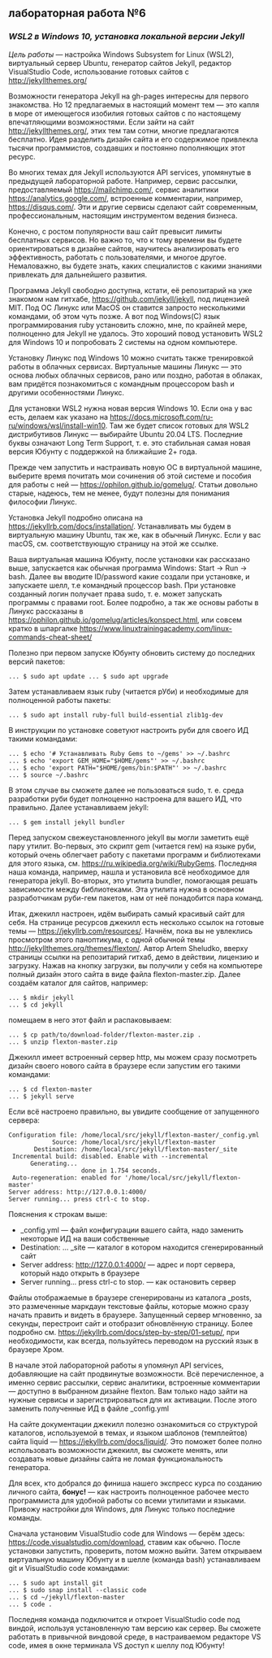 ## лабораторная работа №6

### *WSL2 в Windows 10, установка локальной версии Jekyll*

*Цель работы* — настройка Windows Subsystem for Linux (WSL2), виртуальный сервер
Ubuntu, генератор сайтов Jekyll, редактор VisualStudio Code, использование готовых
сайтов с http://jekyllthemes.org/

Возможности генератора Jekyll на gh-pages интересны для первого
знакомства. Но 12 предлагаемых в настоящий момент тем — это капля
в море от имеющегося изобилия готовых сайтов с по настоящему
впечатляющими возможностями. Если зайти на сайт <http://jekyllthemes.org/>,
этих тем там сотни, многие предлагаются бесплатно. Идея разделить
дизайн сайта и его содержимое привлекла тысячи программистов,
создавших и постоянно пополняющих этот ресурс.

Во многих темах для Jekyll используются API services, упомянутые в предыдущей
лабораторной работе. Например, сервис рассылки, предоставляемый
<https://mailchimp.com/>, сервис аналитики <https://analytics.google.com/>, встроенные
комментарии, например, <https://disqus.com/>. Эти и другие сервисы сделают
сайт современным, профессиональным, настоящим инструментом ведения
бизнеса.

Конечно, с ростом популярности ваш сайт превысит лимиты бесплатных
сервисов. Но важно то, что к тому времени вы будете ориентироваться в
дизайне сайтов, научитесь анализировать его эффективность, работать
с пользователями, и многое другое. Немаловажно, вы будете знать,
каких специалистов с какими знаниями привлекать для дальнейшего
развития.

Программа Jekyll свободно доступна, кстати, её репозитарий на уже
знакомом нам  гитхабе, <https://github.com/jekyll/jekyll>, под лицензией MIT.  Под ОС
Линукс или MacOS он ставится запросто несколькими командами, об этом
чуть позже. А вот под Windows(C) язык программирования ruby установить
сложно, мне, по крайней мере, полноценно для Jekyll не удалось. Это
хороший повод установить WSL2 для Windows 10 и попробовать 2 системы на
одном компьютере.

Установку  Линукс под Windows 10 можно считать также тренировкой работы
в облачных сервисах. Виртуальные машины Линукс — это основа любых
облачных сервисов, рано или поздно, работая в облаках, вам придётся
познакомиться с командным процессором bash и другими особенностями
Линукс.

Для установки WSL2 нужна новая версия Windows 10. Если она у вас есть,
делаем как указано на <https://docs.microsoft.com/ru-ru/windows/wsl/install-win10>. Там же будет
список готовых для  WSL2 дистрибутивов Линукс — выбирайте  Ubuntu 20.04
LTS. Последние буквы означают Long Term Support, т. е. это стабильная самая
новая версия Юбунту с поддержкой на ближайшие 2+ года.

Прежде чем запустить и настраивать новую ОС в виртуальной машине,
выберите время почитать мои сочинения	об этой системе и пособия
для работы с ней — <https://ophilon.github.io/gomelug/>. Статьи довольно старые,
надеюсь, тем не менее, будут полезны для понимания философии Линукс.

Установка Jekyll подробно описана на <https://jekyllrb.com/docs/installation/>.
Устанавливать мы будем в виртуальную машину Ubuntu, так же, как в обычный
Линукс. Если у вас macOS, см. соответствующую страницу на этой же ссылке.

Ваша виртуальная машина Юбунту, после установки как рассказано выше,
запускается как обычная программа Windows: Start → Run → bash. Далее вы вводите
ID/password какие создали при установке, и запускаете шелл, т.е командный
процессор bash. При установке созданный логин получает права sudo,
т. е. может запускать программы с правами root. Более подробно, а так же
основы работы в Линукс рассказаны в <https://ophilon.github.io/gomelug/articles/konspect.html>,
или совсем кратко в шпаргалке <https://www.linuxtrainingacademy.com/linux-commands-cheat-sheet/>

Полезно при первом запуске Юбунту обновить систему до последних версий пакетов:

`... $ sudo apt update
 ... $ sudo apt upgrade
`

Затем устанавливаем язык ruby (читается рУби) и необходимые для полноценной работы пакеты:

`... $ sudo apt install ruby-full build-essential zlib1g-dev
`

В инструкции по установке советуют настроить руби для своего ИД такими командами:

    ... $ echo '# Устанавливать Ruby Gems to ~/gems' >> ~/.bashrc
    ... $ echo 'export GEM_HOME="$HOME/gems"' >> ~/.bashrc
    ... $ echo 'export PATH="$HOME/gems/bin:$PATH"' >> ~/.bashrc
    ... $ source ~/.bashrc

В этом случае вы сможете далее не пользоваться sudo, т. е. среда
разработки руби будет полноценно настроена для вашего ИД, что
правильно. Далее устанавливаем jekyll:

    ... $ gem install jekyll bundler

Перед запуском свежеустановленного jekyll вы могли заметить ещё пару
утилит. Во-первых, это скрипт gem (читается гем) на языке руби, который
очень облегчает работу с пакетами программ и библиотеками для этого
языка, см. <https://ru.wikipedia.org/wiki/RubyGems>. Последняя наша команда, например,
нашла и установила всё необходимое для генератора jekyll. Во-вторых, это
утилита bundler, помогающая решать зависимости между библиотеками. Эта
утилита нужна в основном разработчикам руби-гем пакетов, нам от
неё понадобится пара команд.

Итак, джекилл настроен, идём выбирать самый красивый сайт для себя. На
странице ресурсов джекилл есть несколько ссылок на готовые темы
— <https://jekyllrb.com/resources/>. Начнём, пока вы не увлеклись просмотром этого
паноптикума, с одной обычной темы <http://jekyllthemes.org/themes/flexton/>. Автор Artem
Sheludko, вверху страницы ссылки на репозитарий гитхаб, демо в действии,
лицензию и загрузку. Нажав на кнопку загрузки, вы получили у себя на
компьютере полный дизайн этого сайта в виде файла flexton-master.zip. Далее
создаём каталог для сайтов, например:

    ... $ mkdir jekyll
    ... $ cd jekyll

помещаем в него этот файл и распаковываем:

    ... $ cp path/to/download-folder/flexton-master.zip .
    ... $ unzip flexton-master.zip

Джекилл имеет встроенный сервер http, мы можем сразу посмотреть дизайн
своего нового сайта в браузере если запустим его такими командами:

    ... $ cd flexton-master
    ... $ jekyll serve

Если всё настроено правильно, вы увидите сообщение от запущенного сервера:

    Configuration file: /home/local/src/jekyll/flexton-master/_config.yml
                Source: /home/local/src/jekyll/flexton-master
           Destination: /home/local/src/jekyll/flexton-master/_site
     Incremental build: disabled. Enable with --incremental
          Generating...
                        done in 1.754 seconds.
     Auto-regeneration: enabled for '/home/local/src/jekyll/flexton-master'
    Server address: http://127.0.0.1:4000/
    Server running... press ctrl-c to stop.

Пояснения к строкам выше:

- _config.yml — файл конфигурации вашего сайта, надо заменить некоторые ИД на ваши собственные
- Destination: ... _site — каталог в котором находится сгенерированный сайт
- Server address: <http://127.0.0.1:4000/> — адрес и порт сервера, который надо открыть в браузере
- Server running... press ctrl-c to stop. — как остановить сервер

Файлы отображаемые в браузере сгенерированы из каталога _posts, это
размеченные маркдаун текстовые файлы, которые можно сразу начать
править и видеть в браузере. Запущенный сервер мгновенно, за секунды,
перестроит сайт и отобразит обновлённую страницу. Более подробно
см. <https://jekyllrb.com/docs/step-by-step/01-setup/>, при необходимости, как всегда,
пользуйтесь переводом на русский язык в браузере Хром.

В начале этой лабораторной работы я упомянул API services, добавляющие на
сайт продвинутые возможности. Всё перечисленное, а именно сервис
рассылки, сервис аналитики, встроенные комментарии — доступно в
выбранном дизайне flexton. Вам только надо зайти на нужные сервисы
и зарегистрироваться для их активации. После этого заменить
полученные ИД в файле _config.yml

На сайте документации джекилл полезно ознакомиться со структурой
каталогов, используемой в темах, и языком шаблонов (темплейтов) сайта
liquid — <https://jekyllrb.com/docs/liquid/>. Это поможет более полно использовать
возможности джекилл, вы сможете менять, или создавать новые дизайны
сайта не ломая функциональность генератора.

Для всех, кто добрался до финиша нашего экспресс курса по
созданию личного сайта, **бонус!** — как настроить полноценное
рабочее место программиста для удобной работы со всеми утилитами
и языками. Привожу настройки для Windows, для Линукс только последние
команды.

Сначала установим VisualStudio code для Windows — берём здесь:
<https://code.visualstudio.com/download>, ставим как обычно. После установки запустить,
проверить, потом можно выйти. Затем открываем виртуальную машину
Юбунту и в шелле (команда bash) устанавливаем git и VisualStudio code командами:

    ... $ sudo apt install git
    ... $ sudo snap install --classic code
    ... $ cd ~/jekyll/flexton-master
    ... $ code .

Последняя команда подключится и откроет VisualStudio code под виндой,
используя установленную там версию как сервер. Вы сможете работать
в привычной виндовой среде, в настраиваемом редакторе VS code, имея
в окне терминала VS доступ к шеллу под Юбунту!

